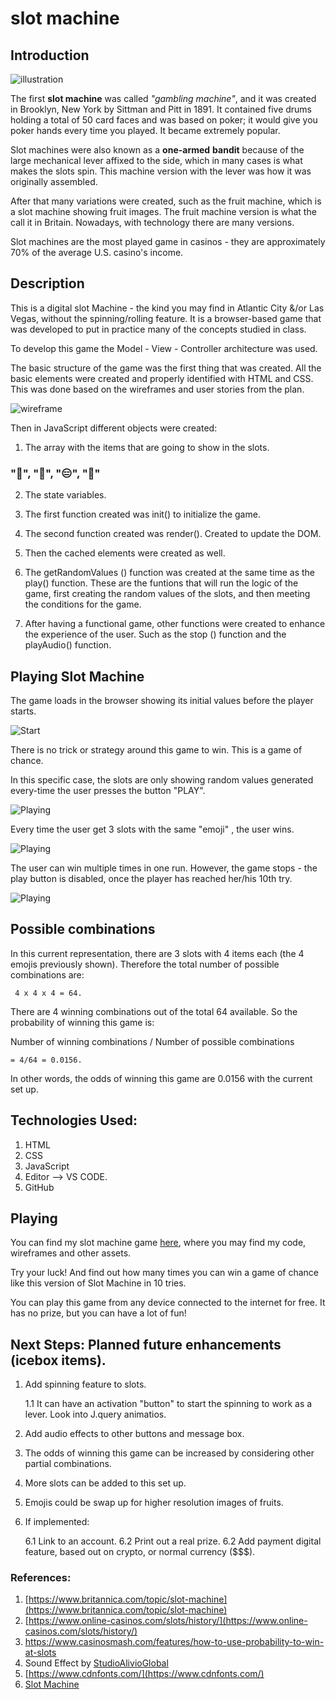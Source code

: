 # slot machine
## Introduction

![illustration](assets/slot_asset.png) 

The first **slot machine** was called *"gambling machine"*, and it was created in Brooklyn, New York by Sittman and Pitt in 1891. It contained five drums holding a total of 50 card faces and was based on poker; it would give you poker hands every time you played. It became extremely popular.

Slot machines were also known as a **one-armed** **bandit** because of the large mechanical lever affixed to the side, which in many cases is what makes the slots spin. This machine version with the lever was how it was originally assembled.

After that many variations were created, such as the fruit machine, which is a slot machine showing fruit images. The fruit machine version is what the call it in Britain. Nowadays, with technology there are many versions.

Slot machines are the most played game in casinos - they are approximately 70% of the average U.S. casino's income.


## Description

This is a digital slot Machine - the kind you may find in Atlantic City &/or Las Vegas, without the spinning/rolling feature. It is a browser-based game that was developed to put in practice many of the concepts studied in class.

To develop this game the Model - View - Controller architecture was used.

The basic structure of the game was the first thing that was created. All the basic elements were created and properly identified with HTML and CSS. This was done based on the wireframes and user stories from the plan.

![wireframe](PLAN/wireframe2.png)

Then in JavaScript different objects were created:

1. The array with the items that are going to show in the slots.

###  "🎩", "🏡", "😑", "🦄"

2. The state variables.

3. The first function created was init() to initialize the game.

4. The second function created was render(). Created to update the DOM.

5. Then the cached elements were created as well.

6. The getRandomValues () function was created at the same time as the play() function.
   These are the funtions that will run the logic of the game, first creating the random values of the slots, and then meeting the conditions for the game.

7. After having a functional game, other functions were created to enhance the experience of the user. Such as the stop () function and the playAudio() function.

## Playing Slot Machine

The game loads in the browser showing its initial values before the player starts.

![Start](assets/game0.png)

There is no trick or strategy around this game to win. This is a game of chance. 

In this specific case, the slots are only showing random values generated every-time the user presses the button "PLAY".

![Playing](assets/game01.png)

Every time the user get 3 slots with the same "emoji" , the user wins. 

![Playing](assets/game1.png)

The user can win multiple times in one run. However, the game stops - the play button is disabled, once the player has reached her/his 10th try.

![Playing](assets/game2.png)

## Possible combinations

In this current representation, there are 3 slots with 4 items each (the 4 emojis previously shown). Therefore the total number of possible combinations are:

	 4 x 4 x 4 = 64.

There are 4 winning combinations out of the total 64 available. So the probability of winning this game is:

Number of winning combinations / Number of possible combinations

	= 4/64 = 0.0156.

In other words, the odds of winning this game are 0.0156 with the current set up.


## Technologies Used: 

1. HTML
2. CSS
3. JavaScript
4. Editor --> VS CODE.
5. GitHub


## Playing 

You can find my slot machine game [here](https://gianellin.github.io/slot_machineGame/), where you may find my code, wireframes and other assets.

Try your luck! And find out how many times you can win a game of chance like this version of Slot Machine in 10 tries.

You can play this game from any device connected to the internet for free. It has no prize, but you can have a lot of fun!

## Next Steps: Planned future enhancements (icebox items).

1. Add spinning feature to slots.

    1.1 It can have an activation "button" to start the spinning to work as a lever.
		Look into J.query animatios.

2. Add audio effects to other buttons and message box.
3. The odds of winning this game can be increased by considering other partial combinations.
4. More slots can be added to this set up.
5. Emojis could be swap up for higher resolution images of fruits.
6. If implemented:

    6.1 Link to an account.
    6.2 Print out a real prize.
    6.2 Add payment digital feature, based out on crypto, or normal currency ($$$).

### References: 

1. [https://www.britannica.com/topic/slot-machine](https://www.britannica.com/topic/slot-machine)
2. [https://www.online-casinos.com/slots/history/](https://www.online-casinos.com/slots/history/)
3. [https://www.casinosmash.com/features/how-to-use-probability-to-win-at-slots ](https://www.casinosmash.com/features/how-to-use-probability-to-win-at-slots) 
4. Sound Effect by [StudioAlivioGlobal](https://pixabay.com/sound-effects//?utm_source=link-attribution&amp;utm_medium=referral&amp;utm_campaign=music&amp;utm_content=124464)
5. [https://www.cdnfonts.com/](https://www.cdnfonts.com/)
6. [Slot Machine](https://gianellin.github.io/slot_machineGame/) 